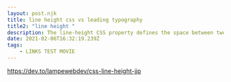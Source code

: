 ```yaml
---
layout: post.njk
title: line height css vs leading typography
title2: "line height "
description: The line-height CSS property defines the space between two inline elements. The typical use is, to space-out text. You can see people comparing it to 'leading' which is a term used in typography that refers to the space between the baseline of two lines of text. line-height works differently. It adds space above and under the text
date: 2021-02-06T16:32:19.239Z
tags:
    - LINKS TEST MOVIE
---
```


https://dev.to/lampewebdev/css-line-height-jjp
